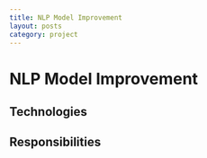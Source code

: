 ```yaml
---
title: NLP Model Improvement
layout: posts
category: project
---
```

# NLP Model Improvement

## Technologies

## Responsibilities
